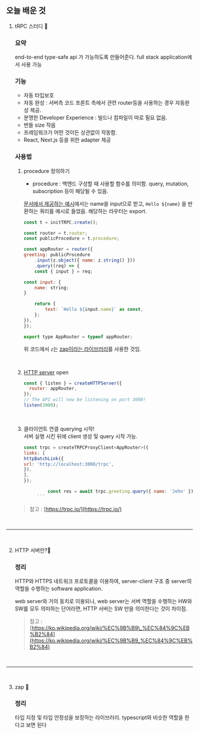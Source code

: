 ## 오늘 배운 것

1.  tRPC 스터디 📒

    ### 요약

    end-to-end type-safe api 가 가능하도록 만들어준다.
    full stack application에서 사용 가능

    ### 기능

    - 자동 타입보호
    - 자동 완성 : 서버측 코드 프론트 측에서 관련 router등을 사용하는 경우 자동완성 제공.
    - 분명한 Developer Experience : 빌드나 컴파일이 따로 필요 없음.
    - 번들 size 작음
    - 프레임워크가 어떤 것이든 상관없이 작동함.
    - React, Next.js 등을 위한 adapter 제공

    ### 사용법

    1. procedure 정의하기

       - procedure : 백엔드 구성할 때 사용할 함수를 의미함. query, mutation, subscription 등이 해당될 수 있음.

       [문서에서 제공하는 예시](https://trpc.io/#quick-intro)에서는 name을 input으로 받고, `Hello ${name}` 을 반환하는 쿼리를 예시로 들었음.
       해당하는 라우터는 export.

       ```js
       const t = initTRPC.create();

       const router = t.router;
       const publicProcedure = t.procedure;

       const appRouter = router({
       greeting: publicProcedure
           .input(z.object({ name: z.string() }))
           .query((req) => {
           const { input } = req;

       const input: {
           name: string;
       }

           return {
               text: `Hello ${input.name}` as const,
           };
       }),
       });

       export type AppRouter = typeof appRouter;
       ```

       위 코드에서 `z`는 [zap이라는 라이브러리]()를 사용한 것임.

    <br/>

    2. [HTTP server]() open

       ```js
       const { listen } = createHTTPServer({
         router: appRouter,
       });
       // The API will now be listening on port 3000!
       listen(3000);
       ```

    <br/>

    3.  클라이언트 연결 querying 시작!  
        서버 실행 시킨 뒤에 client 생성 및 query 시작 가능.

        ````js
        const trpc = createTRPCProxyClient<AppRouter>({
        links: [
        httpBatchLink({
        url: 'http://localhost:3000/trpc',
        }),
        ],
        });

                 const res = await trpc.greeting.query({ name: 'John' });
             ```
        ````

    > 참고 : [https://trpc.io/](https://trpc.io/)

<br/>

---

<br/>

2. HTTP 서버란?📡

   ### 정리

   HTTP와 HTTPS 네트워크 프로토콜을 이용하여, server-client 구조 중 server의 역할을 수행하는 software application.

   web server와 거의 동치로 이용되나, web server는 서버 역할을 수행하는 HW와 SW를 모두 의미하는 단어라면, HTTP 서버는 SW 만을 의미한다는 것이 차이점.

   > 참고 : [https://ko.wikipedia.org/wiki/%EC%9B%B9\_%EC%84%9C%EB%B2%84](https://ko.wikipedia.org/wiki/%EC%9B%B9_%EC%84%9C%EB%B2%84)

<br/>

---

<br/>

3. zap 🚀

   ### 정리

   타입 지정 및 타입 안정성을 보장하는 라이브러리. typescript와 비슷한 역할을 한다고 보면 된다
